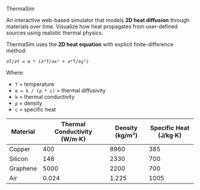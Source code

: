 ThermaSim 

An interactive web-based simulator that models **2D heat diffusion** through materials over time. 
Visualize how heat propagates from user-defined sources using realistic thermal physics.


ThermaSim uses the **2D heat equation** with explicit finite-difference method:

```
∂T/∂t = α * (∂²T/∂x² + ∂²T/∂y²)
```

Where:
- `T` = temperature
- `α = k / (ρ * c)` = thermal diffusivity
- `k` = thermal conductivity
- `ρ` = density  
- `c` = specific heat

| Material | Thermal Conductivity (W/m·K) | Density (kg/m³) | Specific Heat (J/kg·K) |
|----------|------------------------------|-----------------|------------------------|
| Copper   | 400                          | 8960            | 385                    |
| Silicon  | 148                          | 2330            | 700                    |
| Graphene | 5000                         | 2200            | 700                    |
| Air      | 0.024                        | 1.225           | 1005                   |
